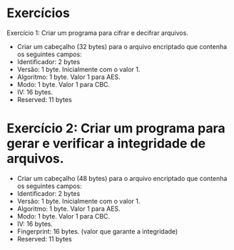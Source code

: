 <h1>Exercícios</h1>
<p>Exercício 1: Criar um programa para cifrar e decifrar arquivos.</p>
<ul>
<li>Criar um cabeçalho (32 bytes) para o arquivo encriptado que contenha os seguintes campos:</li>
<li>Identificador: 2 bytes</li>
<li>Versão: 1 byte. Inicialmente com o valor 1.</li>
<li>Algoritmo: 1 byte. Valor 1 para AES.</li>
<li>Modo: 1 byte. Valor 1 para CBC.</li>
<li>IV: 16 bytes.</li>
<li>Reserved: 11 bytes</li>
</ul>
<h1>Exercício 2: Criar um programa para gerar e verificar a integridade de arquivos.</h1>
<ul>
<li>Criar um cabeçalho (48 bytes) para o arquivo encriptado que contenha os seguintes campos:</li>
<li>Identificador: 2 bytes</li>
<li>Versão: 1 byte. Inicialmente com o valor 1.</li>
<li>Algoritmo: 1 byte. Valor 1 para AES.</li>
<li>Modo: 1 byte. Valor 1 para CBC.</li>
<li>IV: 16 bytes.</li>
<li>Fingerprint: 16 bytes. (valor que garante a integridade)</li>
<li>Reserved: 11 bytes</li>
</ul>
